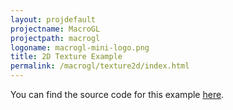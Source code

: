 ```yaml
---
layout: projdefault
projectname: MacroGL
projectpath: macrogl
logoname: macrogl-mini-logo.png
title: 2D Texture Example
permalink: /macrogl/texture2d/index.html
---
```



You can find the source code for this example [here](https://github.com/storm-enroute/macrogl/tree/master/src/test/scala/org/macrogl/examples/Texture2D.scala).
